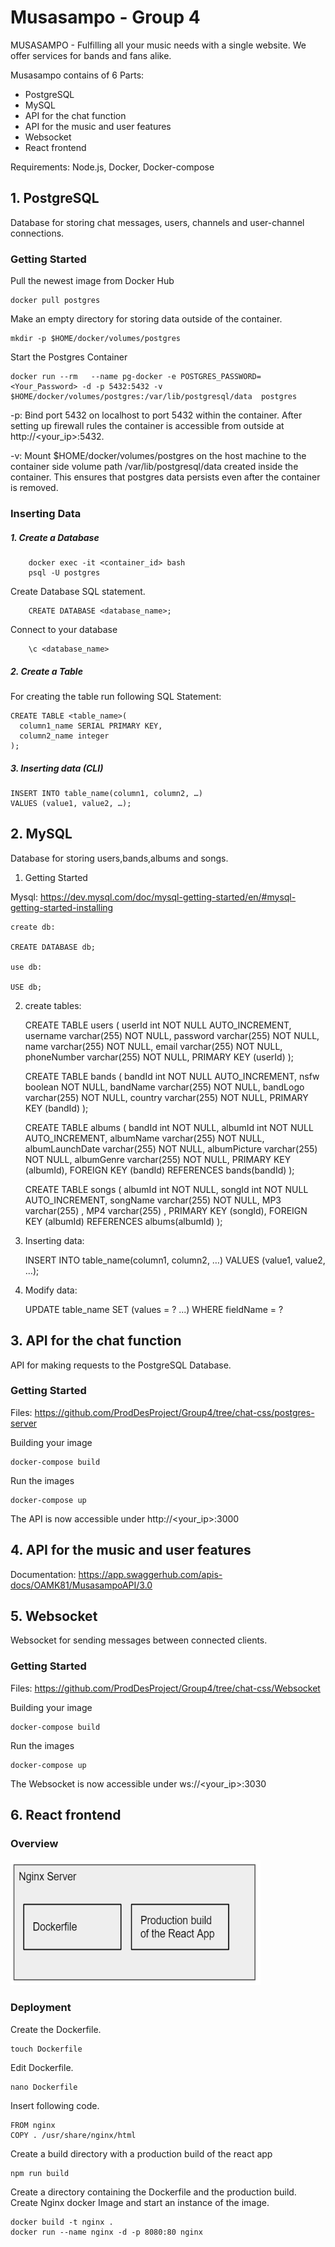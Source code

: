 # Musasampo - Group 4

MUSASAMPO - Fulfilling all your music needs with a single website. We offer services for bands and fans alike.

Musasampo contains of 6 Parts:

* PostgreSQL
* MySQL
* API for the chat function
* API for the music and user features
* Websocket
* React frontend

Requirements: Node.js, Docker, Docker-compose


## 1. PostgreSQL

Database for storing chat messages, users, channels and user-channel connections.


### Getting Started

Pull the newest image from Docker Hub

    docker pull postgres 
    
Make an empty directory for storing data outside of the container.
    
    mkdir -p $HOME/docker/volumes/postgres 


Start the Postgres Container

    docker run --rm   --name pg-docker -e POSTGRES_PASSWORD=<Your_Password> -d -p 5432:5432 -v $HOME/docker/volumes/postgres:/var/lib/postgresql/data  postgres 

-p: Bind port 5432 on localhost to port 5432 within the container. After setting up firewall rules the container is accessible from outside at http://<your_ip>:5432.

-v: Mount $HOME/docker/volumes/postgres on the host machine to the container side volume path /var/lib/postgresql/data created inside the container. This ensures that postgres data persists even after the container is removed.

### Inserting Data

##### 1. Create a Database

        docker exec -it <container_id> bash
        psql -U postgres
        
Create Database SQL statement.  

        CREATE DATABASE <database_name>;
        
Connect to your database 

        \c <database_name>
        
##### 2. Create a Table

For creating the table run following SQL Statement:

    CREATE TABLE <table_name>(
      column1_name SERIAL PRIMARY KEY,
      column2_name integer
    );
 
##### 3. Inserting data (CLI)

    INSERT INTO table_name(column1, column2, …)
    VALUES (value1, value2, …);


## 2. MySQL

Database for storing users,bands,albums and songs.

1. Getting Started

Mysql: https://dev.mysql.com/doc/mysql-getting-started/en/#mysql-getting-started-installing

	create db: 

	CREATE DATABASE db;

	use db:

	USE db;


2. create tables:

	CREATE TABLE users (
	    userId int NOT NULL AUTO_INCREMENT,
	    username varchar(255) NOT NULL,
	    password varchar(255) NOT NULL,
	    name varchar(255) NOT NULL,
	    email varchar(255) NOT NULL,
	    phoneNumber varchar(255) NOT NULL,
	    PRIMARY KEY (userId)
	); 

	CREATE TABLE bands (
	    bandId int NOT NULL AUTO_INCREMENT,
	    nsfw boolean NOT NULL,
	    bandName varchar(255) NOT NULL,
	    bandLogo varchar(255) NOT NULL,
	    country varchar(255) NOT NULL,
	    PRIMARY KEY (bandId)
	); 

	CREATE TABLE albums (
	    bandId int NOT NULL,
	    albumId int NOT NULL AUTO_INCREMENT,
	    albumName varchar(255) NOT NULL,
	    albumLaunchDate varchar(255) NOT NULL,
	    albumPicture varchar(255) NOT NULL,
	    albumGenre varchar(255) NOT NULL,
	    PRIMARY KEY (albumId),
	    FOREIGN KEY (bandId) REFERENCES bands(bandId)
	   );

	CREATE TABLE songs (
	    albumId int NOT NULL,
	    songId int NOT NULL AUTO_INCREMENT,
	    songName varchar(255) NOT NULL,
	    MP3 varchar(255) ,
	    MP4 varchar(255) ,
	    PRIMARY KEY (songId),
	    FOREIGN KEY (albumId) REFERENCES albums(albumId)
	); 

3. Inserting data:

	INSERT INTO table_name(column1, column2, …)
	VALUES (value1, value2, …);

4. Modify data:
	
	UPDATE table_name SET (values = ? ...) WHERE fieldName = ?


## 3. API for the chat function

API for making requests to the PostgreSQL Database.

### Getting Started

Files: https://github.com/ProdDesProject/Group4/tree/chat-css/postgres-server

Building your image

    docker-compose build
    
Run the images
 
    docker-compose up
    
The API is now accessible under http://<your_ip>:3000    
 
 
## 4. API for the music and user features    

Documentation: https://app.swaggerhub.com/apis-docs/OAMK81/MusasampoAPI/3.0


## 5. Websocket

Websocket for sending messages between connected clients.

### Getting Started

Files: https://github.com/ProdDesProject/Group4/tree/chat-css/Websocket

Building your image

    docker-compose build
    
Run the images
 
    docker-compose up

The Websocket is now accessible under ws://<your_ip>:3030

## 6. React frontend


### Overview

<img src="https://github.com/HauptschuIe/IoT-Project/blob/master/images/frontend.png" width="400" height="200">

### Deployment

Create the Dockerfile.

    touch Dockerfile

Edit Dockerfile.

    nano Dockerfile
    
Insert following code.

    FROM nginx
    COPY . /usr/share/nginx/html

Create a build directory with a production build of the react app

    npm run build

Create a directory containing the Dockerfile and the production build.
Create Nginx docker Image and start an instance of the image.

    docker build -t nginx .
    docker run --name nginx -d -p 8080:80 nginx
